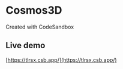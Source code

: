 # Cosmos3D

Created with CodeSandbox

## Live demo

[https://tlrsx.csb.app/](https://tlrsx.csb.app/)
